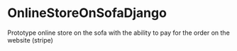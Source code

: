 # OnlineStoreOnSofaDjango
Prototype online store on the sofa with the ability to pay for the order on the website (stripe)
